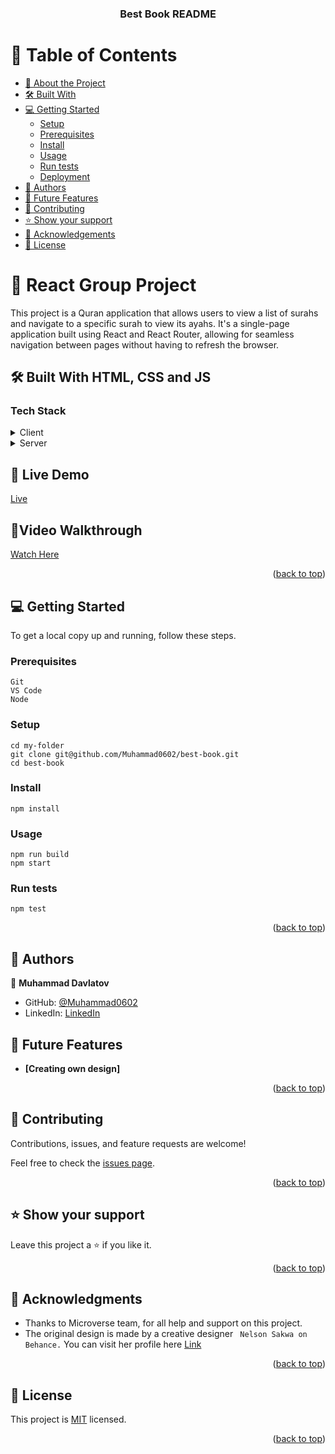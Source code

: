 <a name="readme-top"></a>

<div align="center">

  <h3><b> Best Book README</b></h3>

</div>

# 📗 Table of Contents

- [📖 About the Project](#about-project)
- [🛠 Built With](#built-with)
- [💻 Getting Started](#getting-started)
  - [Setup](#setup)
  - [Prerequisites](#prerequisites)
  - [Install](#install)
  - [Usage](#usage)
  - [Run tests](#run-tests)
  - [Deployment](#triangular_flag_on_post-deployment)
- [👥 Authors](#authors)
- [🔭 Future Features](#future-features)
- [🤝 Contributing](#contributing)
- [⭐️ Show your support](#support)
- [🙏 Acknowledgements](#acknowledgements)
- [📝 License](#license)

# 📖 React Group Project <a name="about-project"></a>

This project is a Quran application that allows users to view a list of surahs and navigate to a specific surah to view its ayahs. It's a single-page application built using React and React Router, allowing for seamless navigation between pages without having to refresh the browser.

## 🛠 Built With HTML, CSS and JS <a name="built-with"></a>

### Tech Stack <a name="tech-stack"></a>

<details>
  <summary>Client</summary>
  <ul>
    <li><a href="https://code.visualstudio.com/">Visual Studio Code</a></li>
  </ul>
</details>

<details>
  <summary>Server</summary>
  <ul>
    <li><a href="https://github.com/">GitHub</a></li>
  </ul>
</details>

## 🚀 Live Demo <a name="live-demo"></a>

<a href="https://the-best-book-on-earth.onrender.com/">Live</a>

## 🚀Video Walkthrough <a name="live-demo"></a>

<a href="https://www.loom.com/share/4a148e88c7064482b60676e30b3dd4c2">Watch Here</a>

<p align="right">(<a href="#readme-top">back to top</a>)</p>

## 💻 Getting Started <a name="getting-started"></a>

To get a local copy up and running, follow these steps.

### Prerequisites

```
Git
VS Code
Node
```

### Setup

```
cd my-folder
git clone git@github.com/Muhammad0602/best-book.git
cd best-book
```

### Install

```
npm install
```

### Usage

```
npm run build
npm start
```

### Run tests

```
npm test
```

<p align="right">(<a href="#readme-top">back to top</a>)</p>

## 👥 Authors <a name="authors"></a>

👤 **Muhammad Davlatov**

- GitHub: [@Muhammad0602](https://github.com/Muhammad0602)
- LinkedIn: [LinkedIn](https://www.linkedin.com/in/muhammad-davlatov-6a8536254/)

## 🔭 Future Features <a name="future-features"></a>

- **[Creating own design]**

<p align="right">(<a href="#readme-top">back to top</a>)</p>

## 🤝 Contributing <a name="contributing"></a>

Contributions, issues, and feature requests are welcome!

Feel free to check the [issues page](https://github.com/Muhammad0602/best-book/issues).

<p align="right">(<a href="#readme-top">back to top</a>)</p>

## ⭐️ Show your support <a name="support"></a>

Leave this project a ⭐️ if you like it.

<p align="right">(<a href="#readme-top">back to top</a>)</p>

## 🙏 Acknowledgments <a name="acknowledgements"></a>

- Thanks to Microverse team, for all help and support on this project.
- The original design is made by a creative designer ` Nelson Sakwa on Behance.` You can visit her profile here [Link](https://www.behance.net/sakwadesignstudio)

<p align="right">(<a href="#readme-top">back to top</a>)</p>

## 📝 License <a name="license"></a>

This project is [MIT](LICENSE) licensed.

<p align="right">(<a href="#readme-top">back to top</a>)</p>
